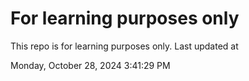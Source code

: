 # For learning purposes only
This repo is for learning purposes only.
Last updated at

Monday, October 28, 2024 3:41:29 PM

